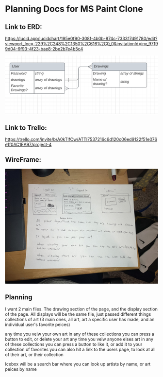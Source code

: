# Planning Docs for MS Paint Clone

## Link to ERD: 
https://lucid.app/lucidchart/195e0f90-308f-4b0b-874c-733317d91780/edit?viewport_loc=-229%2C248%2C1350%2C616%2C0_0&invitationId=inv_97199d04-6f93-4f23-bae8-2be2b7e4b5c4

![discover](./screenshots/ERD_MS_PAINT.png)

## Link to Trello: 
https://trello.com/invite/b/A0kTlfCw/ATTI7537216c6d120c06ed9122f51e076e1f0AC1EA97/project-4

## WireFrame: 
![discover](./screenshots/MS_PAINT_WIREFRAME.jpg)

## Planning
I want 2 main files.  The drawing section of the page, and the display section of the page.  All displays will be the same file, just passed different things collections of art (3 main ones, all art, art a specific user has made, and an individual user's favorite peices)

any time you veiw your own art in any of these collections you can press a button to edit, or delete your art
any time you veiw anyone elses art in any of these collections you can press a button to like it, or add it to your collection of favorites
you can also hit a link to the users page, to look at all of their art, or their collection

Icebox will be a search bar where you can look up artists by name, or art peices by name
